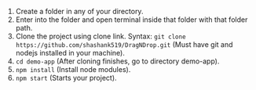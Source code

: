 1. Create a folder in any of your directory.
2. Enter into the folder and open terminal inside that folder with that folder path.
3. Clone the project using clone link. Syntax: `git clone https://github.com/shashank519/DragNDrop.git` (Must have git and nodejs installed in your machine).
4. `cd demo-app` (After cloning finishes, go to directory demo-app).
5. `npm install` (Install node modules).
6. `npm start` (Starts your project).